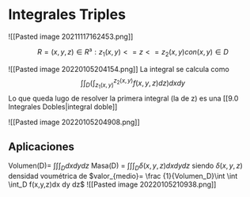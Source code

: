 # Integrales Triples
![[Pasted image 20211117162453.png]]


$$R = {(x,y,z) \in R³: z_1(x,y) <= z <= z_2(x,y) con (x,y) \in D}$$

![[Pasted image 20220105204154.png]]
La integral se calcula como 
$$\int \int_D (\int_{z_1(x,y)}^{z_2(x,y)} f(x,y,z)dz)dxdy$$
Lo que queda lugo de resolver la primera integral (la de z) es una [[9.0 Integrales Dobles|integral doble]]

![[Pasted image 20220105204908.png]]

## Aplicaciones
Volumen(D)= $\int \int \int_D dx dy dz$
Masa(D) = $\int \int \int_D \delta (x, y, z) dx dy dz$ siendo $\delta(x,y,z)$ densidad voumétrica de $valor_{medio}= \frac {1}{Volumen_D}\int \int \int_D f(x,y,z)dx dy dz$
![[Pasted image 20220105210938.png]]